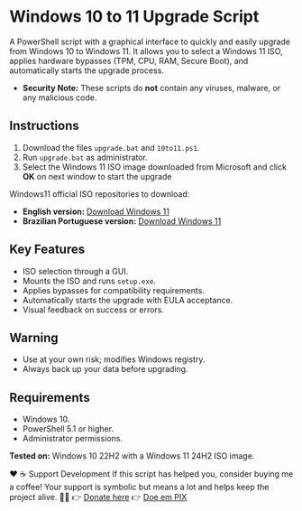 # Windows 10 to 11 Upgrade Script

A PowerShell script with a graphical interface to quickly and easily upgrade from Windows 10 to Windows 11. 
It allows you to select a Windows 11 ISO, applies hardware bypasses (TPM, CPU, RAM, Secure Boot), and automatically starts the upgrade process.

- **Security Note:** These scripts do **not** contain any viruses, malware, or any malicious code.

## Instructions
1. Download the files `upgrade.bat` and `10to11.ps1`.
2. Run `upgrade.bat` as administrator.
3. Select the Windows 11 ISO image downloaded from Microsoft
and click **OK** on next window to start the upgrade

Windows11 official ISO repositories to download:
- **English version:** [Download Windows 11](https://www.microsoft.com/en-us/software-download/windows11)
- **Brazilian Portuguese version:** [Download Windows 11](https://www.microsoft.com/pt-br/software-download/windows11)

## Key Features
- ISO selection through a GUI.
- Mounts the ISO and runs `setup.exe`.
- Applies bypasses for compatibility requirements.
- Automatically starts the upgrade with EULA acceptance.
- Visual feedback on success or errors.

## Warning
- Use at your own risk; modifies Windows registry.
- Always back up your data before upgrading.

## Requirements
- Windows 10.
- PowerShell 5.1 or higher.
- Administrator permissions.

**Tested on:** Windows 10 22H2 with a Windows 11 24H2 ISO image.

❤️ ☕ Support Development
If this script has helped you, consider buying me a coffee! Your support is symbolic but means a lot and helps keep the project alive. 🙏💌
👉 [Donate here](https://www.paypal.com/donate/?business=A9UL3AK7D8WAE&no_recurring=1&item_name=Windows+upgrade+10+to+11+script&currency_code=BRL)
👉 [Doe em PIX](https://nubank.com.br/cobrar/5830o/68a689e7-939e-4f5a-84d8-e6fc1112f21b)

